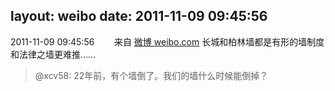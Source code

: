 layout: weibo
date: 2011-11-09 09:45:56
---
<meta name="referrer" content="no-referrer" />

2011-11-09 09:45:56  &nbsp;&nbsp;&nbsp;&nbsp;&nbsp;&nbsp; 来自 <a href="http://weibo.com/" rel="nofollow">微博 weibo.com</a>
长城和柏林墙都是有形的墙制度和法律之墙更难推……
>  @xcv58: 22年前，有个墙倒了。我们的墙什么时候能倒掉？ ​​​
